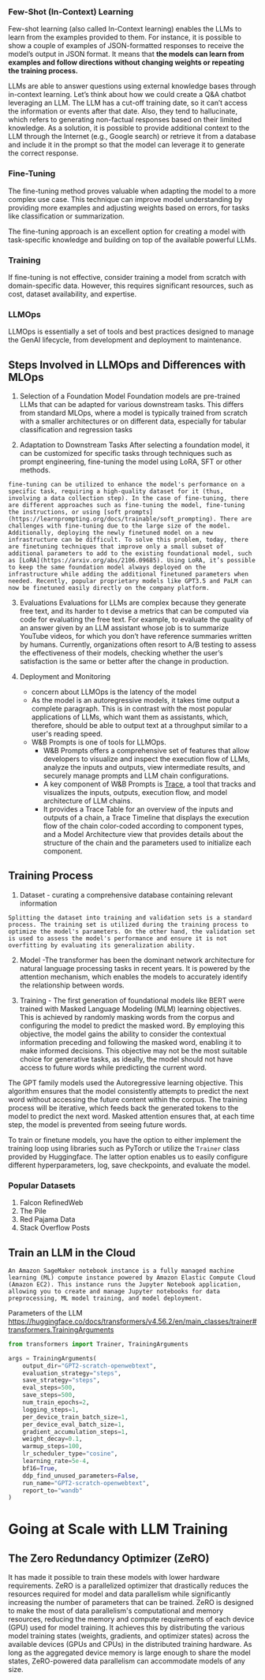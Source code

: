 
### Few-Shot (In-Context) Learning

Few-shot learning (also called In-Context learning) enables the LLMs to learn from the examples provided to them. For instance, it is possible to show a couple of examples of JSON-formatted responses to receive the model’s output in JSON format. It means that **the models can learn from examples and follow directions without changing weights or repeating the training process.**

LLMs are able to answer questions using external knowledge bases through in-context learning. Let’s think about how we could create a Q&A chatbot leveraging an LLM. The LLM has a cut-off training date, so it can’t access the information or events after that date. Also, they tend to hallucinate, which refers to generating non-factual responses based on their limited knowledge. As a solution, it is possible to provide additional context to the LLM through the Internet (e.g., Google search) or retrieve it from a database and include it in the prompt so that the model can leverage it to generate the correct response.

### Fine-Tuning
The fine-tuning method proves valuable when adapting the model to a more complex use case. This technique can improve model understanding by providing more examples and adjusting weights based on errors, for tasks like classification or summarization.

The fine-tuning approach is an excellent option for creating a model with task-specific knowledge and building on top of the available powerful LLMs.

### Training
If fine-tuning is not effective, consider training a model from scratch with domain-specific data. However, this requires significant resources, such as cost, dataset availability, and expertise.


### LLMOps

LLMOps is essentially a set of tools and best practices designed to manage the GenAI lifecycle, from development and deployment to maintenance.


## Steps Involved in LLMOps and Differences with MLOps

1. Selection of a Foundation Model
	Foundation models are pre-trained LLMs that can be adapted for various downstream tasks.
	This differs from standard MLOps, where a model is typically trained from scratch with a smaller architectures or on different data, especially for tabular classification and regression tasks

2. Adaptation to Downstream Tasks
	After selecting a foundation model, it can be customized for specific tasks through techniques such as prompt engineering, fine-tuning the model using LoRA, SFT or other methods.
```
fine-tuning can be utilized to enhance the model's performance on a specific task, requiring a high-quality dataset for it (thus, involving a data collection step). In the case of fine-tuning, there are different approaches such as fine-tuning the model, fine-tuning the instructions, or using [soft prompts](https://learnprompting.org/docs/trainable/soft_prompting). There are challenges with fine-tuning due to the large size of the model. Additionally, deploying the newly finetuned model on a new infrastructure can be difficult. To solve this problem, today, there are finetuning techniques that improve only a small subset of additional parameters to add to the existing foundational model, such as [LoRA](https://arxiv.org/abs/2106.09685). Using LoRA, it’s possible to keep the same foundation model always deployed on the infrastructure while adding the additional finetuned parameters when needed. Recently, popular proprietary models like GPT3.5 and PaLM can now be finetuned easily directly on the company platform.
```

3. Evaluations
	Evaluations for LLMs are complex because they generate free text, and its harder to t devise a metrics that can be computed via code for evaluating the free text. 
	For example, to evaluate the quality of an answer given by an LLM assistant whose job is to summarize YouTube videos, for which you don’t have reference summaries written by humans.
	Currently, organizations often resort to A/B testing to assess the effectiveness of their models, checking whether the user’s satisfaction is the same or better after the change in production.

4. Deployment and Monitoring
	- concern about LLMOps is the latency of the model
	- As the model is an autoregressive models, it takes time output a complete paragraph. This is in contrast with the most popular applications of LLMs, which want them as assistants, which, therefore, should be able to output text at a throughput similar to a user's reading speed.
	- W&B Prompts is one of tools for LLMOps.
		- W&B Prompts offers a comprehensive set of features that allow developers to visualize and inspect the execution flow of LLMs, analyze the inputs and outputs, view intermediate results, and securely manage prompts and LLM chain configurations.
		- A key component of W&B Prompts is [Trace](https://github.com/wandb/wandb), a tool that tracks and visualizes the inputs, outputs, execution flow, and model architecture of LLM chains.
		- It provides a Trace Table for an overview of the inputs and outputs of a chain, a Trace Timeline that displays the execution flow of the chain color-coded according to component types, and a Model Architecture view that provides details about the structure of the chain and the parameters used to initialize each component.
	

## Training Process

1. Dataset - curating a comprehensive database containing relevant information

```
Splitting the dataset into training and validation sets is a standard process. The training set is utilized during the training process to optimize the model's parameters. On the other hand, the validation set is used to assess the model's performance and ensure it is not overfitting by evaluating its generalization ability.
```


2. Model -The transformer has been the dominant network architecture for natural language processing tasks in recent years. It is powered by the attention mechanism, which enables the models to accurately identify the relationship between words.

3. Training - 
The first generation of foundational models like BERT were trained with Masked Language Modeling (MLM) learning objectives. This is achieved by randomly masking words from the corpus and configuring the model to predict the masked word. By employing this objective, the model gains the ability to consider the contextual information preceding and following the masked word, enabling it to make informed decisions. This objective may not be the most suitable choice for generative tasks, as ideally, the model should not have access to future words while predicting the current word.

The GPT family models used the Autoregressive learning objective. This algorithm ensures that the model consistently attempts to predict the next word without accessing the future content within the corpus. The training process will be iterative, which feeds back the generated tokens to the model to predict the next word. Masked attention ensures that, at each time step, the model is prevented from seeing future words.

To train or finetune models, you have the option to either implement the training loop using libraries such as PyTorch or utilize the `Trainer` class provided by Huggingface. The latter option enables us to easily configure different hyperparameters, log, save checkpoints, and evaluate the model.

### Popular Datasets

1. Falcon RefinedWeb
2. The Pile
3. Red Pajama Data
4. Stack Overflow Posts


## Train an LLM in the Cloud
```
An Amazon SageMaker notebook instance is a fully managed machine learning (ML) compute instance powered by Amazon Elastic Compute Cloud (Amazon EC2). This instance runs the Jupyter Notebook application, allowing you to create and manage Jupyter notebooks for data preprocessing, ML model training, and model deployment.
```

Parameters of the LLM
https://huggingface.co/docs/transformers/v4.56.2/en/main_classes/trainer#transformers.TrainingArguments

```python
from transformers import Trainer, TrainingArguments

args = TrainingArguments(
    output_dir="GPT2-scratch-openwebtext",
    evaluation_strategy="steps",
    save_strategy="steps",
    eval_steps=500,
    save_steps=500,
    num_train_epochs=2,
    logging_steps=1,
    per_device_train_batch_size=1,
    per_device_eval_batch_size=1,
    gradient_accumulation_steps=1,
    weight_decay=0.1,
    warmup_steps=100,
    lr_scheduler_type="cosine",
    learning_rate=5e-4,
    bf16=True,
    ddp_find_unused_parameters=False,
    run_name="GPT2-scratch-openwebtext",
    report_to="wandb"
)
```


# Going at Scale with LLM Training

## The Zero Redundancy Optimizer (ZeRO)

It has made it possible to train these models with lower hardware requirements.
ZeRO is a parallelized optimizer that drastically reduces the resources required for model and data parallelism while significantly increasing the number of parameters that can be trained.
ZeRO is designed to make the most of data parallelism's computational and memory resources, reducing the memory and compute requirements of each device (GPU) used for model training. It achieves this by distributing the various model training states (weights, gradients, and optimizer states) across the available devices (GPUs and CPUs) in the distributed training hardware.
As long as the aggregated device memory is large enough to share the model states, ZeRO-powered data parallelism can accommodate models of any size.

